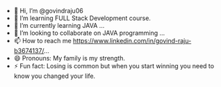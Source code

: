 - 👋 Hi, I’m @govindraju06
- 👀 I’m learning FULL Stack Development course.
- 🌱 I’m currently learning JAVA ...
- 💞️ I’m looking to collaborate on JAVA programming ...
- 📫 How to reach me https://www.linkedin.com/in/govind-raju-b3674137/...
- 😄 Pronouns:  My family is my strength.
- ⚡ Fun fact: Losing is common but when you start winning you need to know you changed your life.

<!---
govindraju06/govindraju06 is a ✨ special ✨ repository because its `README.md` (this file) appears on your GitHub profile.
You can click the Preview link to take a look at your changes.
--->

